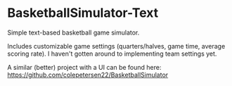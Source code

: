 # BasketballSimulator-Text
Simple text-based basketball game simulator.

Includes customizable game settings (quarters/halves, game time, average scoring rate). I haven't gotten around to implementing team settings yet.

A similar (better) project with a UI can be found here: https://github.com/colepetersen22/BasketballSimulator
